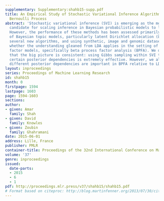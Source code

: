 ```yaml
---
supplementary: Supplementary:shahb15-supp.pdf
title: An Empirical Study of Stochastic Variational Inference Algorithms for the Beta
  Bernoulli Process
abstract: 'Stochastic variational inference (SVI) is emerging as the most promising
  candidate for scaling inference in Bayesian probabilistic models to large datasets.
  However, the performance of these methods has been assessed primarily in the context
  of Bayesian topic models, particularly latent Dirichlet allocation (LDA). Deriving
  several new algorithms, and using synthetic, image and genomic datasets, we investigate
  whether the understanding gleaned from LDA applies in the setting of sparse latent
  factor models, specifically beta process factor analysis (BPFA). We demonstrate
  that the big picture is consistent: using Gibbs sampling within SVI to maintain
  certain posterior dependencies is extremely effective. However, we also show that
  different posterior dependencies are important in BPFA relative to LDA.'
layout: inproceedings
series: Proceedings of Machine Learning Research
id: shahb15
month: 0
firstpage: 1594
lastpage: 1603
page: 1594-1603
sections: 
author:
- given: Amar
  family: Shah
- given: David
  family: Knowles
- given: Zoubin
  family: Ghahramani
date: 2015-06-01
address: Lille, France
publisher: PMLR
container-title: Proceedings of the 32nd International Conference on Machine Learning
volume: '37'
genre: inproceedings
issued:
  date-parts:
  - 2015
  - 6
  - 1
pdf: http://proceedings.mlr.press/v37/shahb15/shahb15.pdf
# Format based on citeproc: http://blog.martinfenner.org/2013/07/30/citeproc-yaml-for-bibliographies/
---
```

